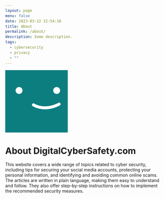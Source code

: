```yaml
---
layout: page
menu: false
date: 2023-03-22 22:54:18
title: About
permalink: /about/
description: Some description.
tags:
  - cybersecurity
  - privacy
  - ""
---
```

<img class="img-rounded" src="/assets/img/uploads/profile.png" alt="Thiago Rossener" width="200">

# About DigitalCyberSafety.com

<!--StartFragment-->

This website covers a wide range of topics related to cyber security, including tips for securing your social media accounts, protecting your personal information, and identifying and avoiding common online scams. The articles are written in plain language, making them easy to understand and follow. They also offer step-by-step instructions on how to implement the recommended security measures.

<!--EndFragment-->